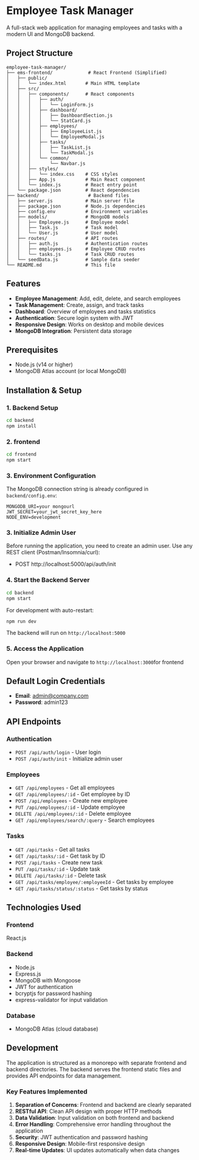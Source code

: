 # Employee Task Manager

A full-stack web application for managing employees and tasks with a modern UI and MongoDB backend.

## Project Structure

```
employee-task-manager/
├── ems-frontend/             # React Frontend (Simplified)
│   ├── public/
│   │   └── index.html       # Main HTML template
│   ├── src/
│   │   ├── components/      # React components
│   │   │   ├── auth/
│   │   │   │   └── LoginForm.js
│   │   │   ├── dashboard/
│   │   │   │   ├── DashboardSection.js
│   │   │   │   └── StatCard.js
│   │   │   ├── employees/
│   │   │   │   ├── EmployeeList.js
│   │   │   │   └── EmployeeModal.js
│   │   │   ├── tasks/
│   │   │   │   ├── TaskList.js
│   │   │   │   └── TaskModal.js
│   │   │   └── common/
│   │   │       └── Navbar.js
│   │   ├── styles/
│   │   │   └── index.css    # CSS styles
│   │   ├── App.js           # Main React component
│   │   └── index.js         # React entry point
│   └── package.json         # React dependencies
├── backend/                  # Backend files
│   ├── server.js            # Main server file
│   ├── package.json         # Node.js dependencies
│   ├── config.env           # Environment variables
│   ├── models/              # MongoDB models
│   │   ├── Employee.js      # Employee model
│   │   ├── Task.js          # Task model
│   │   └── User.js          # User model
│   ├── routes/              # API routes
│   │   ├── auth.js          # Authentication routes
│   │   ├── employees.js     # Employee CRUD routes
│   │   └── tasks.js         # Task CRUD routes
│   └── seedData.js          # Sample data seeder
└── README.md                # This file

```

## Features

- **Employee Management**: Add, edit, delete, and search employees
- **Task Management**: Create, assign, and track tasks
- **Dashboard**: Overview of employees and tasks statistics
- **Authentication**: Secure login system with JWT
- **Responsive Design**: Works on desktop and mobile devices
- **MongoDB Integration**: Persistent data storage

## Prerequisites

- Node.js (v14 or higher)
- MongoDB Atlas account (or local MongoDB)

## Installation & Setup

### 1. Backend Setup

```bash
cd backend
npm install
```
### 2. frontend 
```bash
cd frontend
npm start
```
### 3. Environment Configuration

The MongoDB connection string is already configured in `backend/config.env`:
```
MONGODB_URI=your mongourl 
JWT_SECRET=your_jwt_secret_key_here
NODE_ENV=development
```

### 3. Initialize Admin User

Before running the application, you need to create an admin user.
Use any REST client (Postman/Insomnia/curl):
- POST http://localhost:5000/api/auth/init

### 4. Start the Backend Server

```bash
cd backend
npm start
```

For development with auto-restart:
```bash
npm run dev
```

The backend will run on `http://localhost:5000`

### 5. Access the Application

Open your browser and navigate to `http://localhost:3000`for frontend

## Default Login Credentials

- **Email**: admin@company.com
- **Password**: admin123

## API Endpoints

### Authentication
- `POST /api/auth/login` - User login
- `POST /api/auth/init` - Initialize admin user

### Employees
- `GET /api/employees` - Get all employees
- `GET /api/employees/:id` - Get employee by ID
- `POST /api/employees` - Create new employee
- `PUT /api/employees/:id` - Update employee
- `DELETE /api/employees/:id` - Delete employee
- `GET /api/employees/search/:query` - Search employees

### Tasks
- `GET /api/tasks` - Get all tasks
- `GET /api/tasks/:id` - Get task by ID
- `POST /api/tasks` - Create new task
- `PUT /api/tasks/:id` - Update task
- `DELETE /api/tasks/:id` - Delete task
- `GET /api/tasks/employee/:employeeId` - Get tasks by employee
- `GET /api/tasks/status/:status` - Get tasks by status

## Technologies Used

### Frontend
React.js

### Backend
- Node.js
- Express.js
- MongoDB with Mongoose
- JWT for authentication
- bcryptjs for password hashing
- express-validator for input validation

### Database
- MongoDB Atlas (cloud database)

## Development

The application is structured as a monorepo with separate frontend and backend directories. The backend serves the frontend static files and provides API endpoints for data management.

### Key Features Implemented

1. **Separation of Concerns**: Frontend and backend are clearly separated
2. **RESTful API**: Clean API design with proper HTTP methods
3. **Data Validation**: Input validation on both frontend and backend
4. **Error Handling**: Comprehensive error handling throughout the application
5. **Security**: JWT authentication and password hashing
6. **Responsive Design**: Mobile-first responsive design
7. **Real-time Updates**: UI updates automatically when data changes



